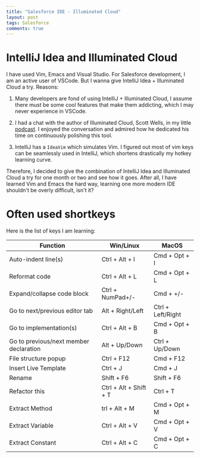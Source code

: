 ```yaml
---
title: "Salesforce IDE - Illuminated Cloud"
layout: post
tags: Salesforce
comments: true
---
```


# IntelliJ Idea and Illuminated Cloud

I have used Vim, Emacs and Visual Studio. For Salesforce development, I am an active user of VSCode. But I wanna give IntelliJ Idea + Illuminated Cloud a try. Reasons:

1. Many developers are fond of using IntelliJ + Illuminated Cloud, I assume there must be some cool features that make them addicting, which I may never experience in VSCode.

2. I had a chat with the author of Illuminated Cloud, Scott Wells, in my little [podcast](http://salesforceway.com). I enjoyed the conversation and admired how he dedicated his time on continuously polishing this tool.

3. IntelliJ has a `IdeaVim` which simulates Vim. I figured out most of vim keys can be seamlessly used in IntelliJ, which shortens drastically my hotkey learning curve.

Therefore, I decided to give the combination of IntelliJ Idea and Illuminated Cloud a try for one month or two and see how it goes. After all, I have learned Vim and Emacs the hard way, learning one more modern IDE shouldn't be overly difficult, isn't it?

# Often used shortkeys

Here is the list of keys I am learning:

| Function | Win/Linux | MacOS |
| --- | --- | ---|
| Auto-indent line(s) | Ctrl + Alt + I | Cmd + Opt + I |
| Reformat code | Ctrl + Alt + L | Cmd + Opt +  L|
| Expand/collapse code block | Ctrl + NumPad+/- | Cmd + +/-|
|Go to next/previous editor tab|Alt + Right/Left|Ctrl + Left/Right|
|Go to implementation(s)|Ctrl + Alt + B |Cmd + Opt + B|
|Go to previous/next member declaration|Alt + Up/Down |Ctrl + Up/Down|
|File structure popup|Ctrl + F12 |Cmd + F12|
|Insert Live Template|Ctrl + J|Cmd + J|
|Rename|Shift + F6|Shift + F6|
|Refactor this|Ctrl + Alt + Shift + T |Ctrl + T|
|Extract Method	|trl + Alt + M |Cmd + Opt + M|
|Extract Variable|Ctrl + Alt + V |Cmd + Opt + V|
|Extract Constant |Ctrl + Alt + C |Cmd + Opt + C|
